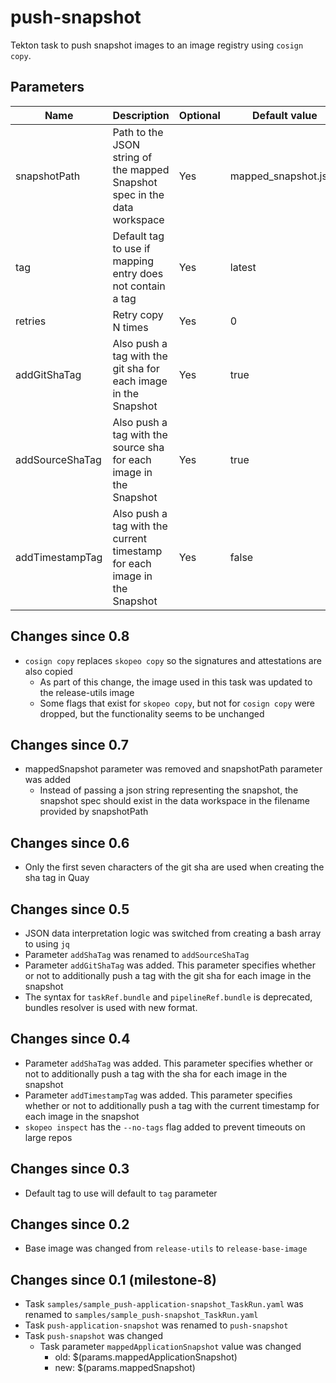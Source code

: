 # push-snapshot

Tekton task to push snapshot images to an image registry using `cosign copy`.

## Parameters

| Name            | Description                                                                                     | Optional | Default value        |
|-----------------|-------------------------------------------------------------------------------------------------|----------|----------------------|
| snapshotPath    | Path to the JSON string of the mapped Snapshot spec in the data workspace                       | Yes      | mapped_snapshot.json |
| tag             | Default tag to use if mapping entry does not contain a tag                                      | Yes      | latest               |
| retries         | Retry copy N times                                                                              | Yes      | 0                    |
| addGitShaTag    | Also push a tag with the git sha for each image in the Snapshot                                 | Yes      | true                 |
| addSourceShaTag | Also push a tag with the source sha for each image in the Snapshot                              | Yes      | true                 |
| addTimestampTag | Also push a tag with the current timestamp for each image in the Snapshot                       | Yes      | false                |

## Changes since 0.8
* `cosign copy` replaces `skopeo copy` so the signatures and attestations are also copied
  * As part of this change, the image used in this task was updated to the release-utils image
  * Some flags that exist for `skopeo copy`, but not for `cosign copy` were dropped, but the functionality
    seems to be unchanged

## Changes since 0.7
* mappedSnapshot parameter was removed and snapshotPath parameter was added
  * Instead of passing a json string representing the snapshot, the snapshot spec should exist in the data workspace
    in the filename provided by snapshotPath

## Changes since 0.6
* Only the first seven characters of the git sha are used when creating the sha tag in Quay

## Changes since 0.5
* JSON data interpretation logic was switched from creating a bash array to using `jq`
* Parameter `addShaTag` was renamed to `addSourceShaTag`
* Parameter `addGitShaTag` was added. This parameter specifies whether or not to additionally push a tag with the
  git sha for each image in the snapshot
* The syntax for `taskRef.bundle` and `pipelineRef.bundle` is deprecated,
  bundles resolver is used with new format.

## Changes since 0.4

* Parameter `addShaTag` was added. This parameter specifies whether or not to additionally push a tag with the
  sha for each image in the snapshot
* Parameter `addTimestampTag` was added. This parameter specifies whether or not to additionally push a tag with the
  current timestamp for each image in the snapshot
* `skopeo inspect` has the `--no-tags` flag added to prevent timeouts on large repos

## Changes since 0.3

* Default tag to use will default to `tag` parameter

## Changes since 0.2

* Base image was changed from `release-utils` to `release-base-image`

## Changes since 0.1 (milestone-8)

* Task `samples/sample_push-application-snapshot_TaskRun.yaml` was renamed to `samples/sample_push-snapshot_TaskRun.yaml`
* Task `push-application-snapshot` was renamed to `push-snapshot`
* Task `push-snapshot` was changed
  * Task parameter `mappedApplicationSnapshot` value was changed
    * old: $(params.mappedApplicationSnapshot)
    * new: $(params.mappedSnapshot)
